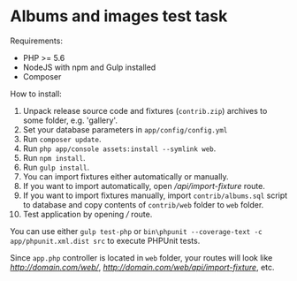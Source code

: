 # Albums and images test task

Requirements:

- PHP >= 5.6
- NodeJS with npm and Gulp installed
- Composer

How to install:

1. Unpack release source code and fixtures (`contrib.zip`) archives to some folder, e.g. 'gallery'.
2. Set your database parameters in `app/config/config.yml`
3. Run `composer update`.
4. Run `php app/console assets:install --symlink web`.
5. Run `npm install`.
6. Run `gulp install`.
7. You can import fixtures either automatically or manually.
  1. If you want to import automatically, open */api/import-fixture* route. 
  2. If you want to import fixtures manually, import `contrib/albums.sql` script to database and copy contents of `contrib/web` folder to `web` folder.
8. Test application by opening */* route.

You can use either `gulp test-php` or `bin\phpunit --coverage-text -c app/phpunit.xml.dist src` to execute PHPUnit tests.

Since `app.php` controller is located in `web` folder, your routes will look like *http://domain.com/web/*,
*http://domain.com/web/api/import-fixture*, etc.
